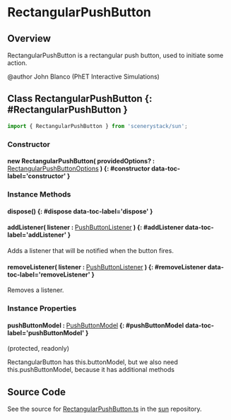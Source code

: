 # RectangularPushButton

## Overview

RectangularPushButton is a rectangular push button, used to initiate some action.

@author John Blanco (PhET Interactive Simulations)

## Class RectangularPushButton {: #RectangularPushButton }


```js
import { RectangularPushButton } from 'scenerystack/sun';
```
### Constructor

#### new RectangularPushButton( providedOptions? : <span style="font-weight: 400;">[RectangularPushButtonOptions](../sun/RectangularPushButton.md#RectangularPushButtonOptions)</span> ) {: #constructor data-toc-label='constructor' }

### Instance Methods

#### dispose() {: #dispose data-toc-label='dispose' }

#### addListener( listener : <span style="font-weight: 400;">[PushButtonListener](../sun/PushButtonModel.md#PushButtonListener)</span> ) {: #addListener data-toc-label='addListener' }

Adds a listener that will be notified when the button fires.

#### removeListener( listener : <span style="font-weight: 400;">[PushButtonListener](../sun/PushButtonModel.md#PushButtonListener)</span> ) {: #removeListener data-toc-label='removeListener' }

Removes a listener.

### Instance Properties

#### pushButtonModel : <span style="font-weight: 400;">[PushButtonModel](../sun/PushButtonModel.md)</span> {: #pushButtonModel data-toc-label='pushButtonModel' }

(protected, readonly)

RectangularButton has this.buttonModel, but we also need this.pushButtonModel, because it has additional methods



## Source Code

See the source for [RectangularPushButton.ts](https://github.com/phetsims/sun/blob/main/js/buttons/RectangularPushButton.ts) in the [sun](https://github.com/phetsims/sun) repository.
